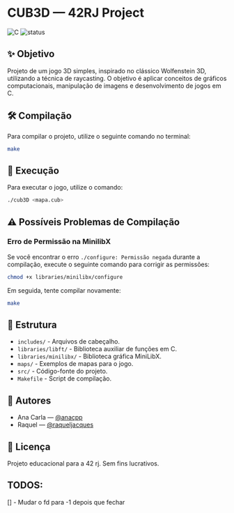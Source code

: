 # CUB3D — 42RJ Project

![C](https://img.shields.io/badge/language-C-blue) ![status](https://img.shields.io/badge/status-in%20progress-yellow)

## ✨ Objetivo
Projeto de um jogo 3D simples, inspirado no clássico Wolfenstein 3D, utilizando a técnica de raycasting. O objetivo é aplicar conceitos de gráficos computacionais, manipulação de imagens e desenvolvimento de jogos em C.

## 🛠️ Compilação
Para compilar o projeto, utilize o seguinte comando no terminal:

```bash
make
```

## 🚀 Execução
Para executar o jogo, utilize o comando:

```bash
./cub3D <mapa.cub>
```

## ⚠️ Possíveis Problemas de Compilação

### Erro de Permissão na MinilibX
Se você encontrar o erro `./configure: Permissão negada` durante a compilação, execute o seguinte comando para corrigir as permissões:

```bash
chmod +x libraries/minilibx/configure
```

Em seguida, tente compilar novamente:

```bash
make
```

## 📁 Estrutura
- `includes/` - Arquivos de cabeçalho.
- `libraries/libft/` - Biblioteca auxiliar de funções em C.
- `libraries/minilibx/` - Biblioteca gráfica MiniLibX.
- `maps/` - Exemplos de mapas para o jogo.
- `src/` - Código-fonte do projeto.
- `Makefile` - Script de compilação.

## 🤝 Autores

- Ana Carla — [@anacpp](https://github.com/anacpp)
- Raquel — [@raqueljacques](https://github.com/raqueljacques)

## 📄 Licença

Projeto educacional para a 42 rj. Sem fins lucrativos.

## TODOS:
[] - Mudar o fd para -1 depois que fechar
